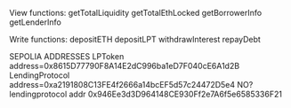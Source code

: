 View functions:
getTotalLiquidity
getTotalEthLocked
getBorrowerInfo
getLenderInfo

Write functions:
depositETH
depositLPT
withdrawInterest
repayDebt

SEPOLIA ADDRESSES
LPToken address=0x8615D77790F8A14E2dC996ba1eD7F040cE6A1d2B
LendingProtocol address=0xa2191808C13FE4f2666a14bcEF5d57c24472D5e4
NO? lendingprotocol addr 0x946Ee3d3D964148CE930Ff2e7A6f5e6585336F21
